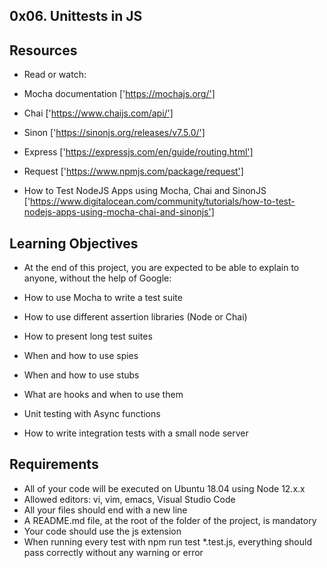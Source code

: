 ## 0x06. Unittests in JS

## Resources
- Read or watch:

- Mocha documentation ['https://mochajs.org/']
- Chai ['https://www.chaijs.com/api/']
- Sinon ['https://sinonjs.org/releases/v7.5.0/']
- Express ['https://expressjs.com/en/guide/routing.html']
- Request ['https://www.npmjs.com/package/request']
- How to Test NodeJS Apps using Mocha, Chai and SinonJS ['https://www.digitalocean.com/community/tutorials/how-to-test-nodejs-apps-using-mocha-chai-and-sinonjs']


## Learning Objectives
- At the end of this project, you are expected to be able to explain to anyone, without the help of Google:

- How to use Mocha to write a test suite
- How to use different assertion libraries (Node or Chai)
- How to present long test suites
- When and how to use spies
- When and how to use stubs
- What are hooks and when to use them
- Unit testing with Async functions
- How to write integration tests with a small node server


## Requirements
- All of your code will be executed on Ubuntu 18.04 using Node 12.x.x
- Allowed editors: vi, vim, emacs, Visual Studio Code
- All your files should end with a new line
- A README.md file, at the root of the folder of the project, is mandatory
- Your code should use the js extension
- When running every test with npm run test *.test.js, everything should pass correctly without any warning or error